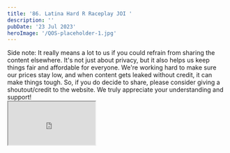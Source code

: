```yaml
---
title: '86. Latina Hard R Raceplay JOI '
description: ''
pubDate: '23 Jul 2023'
heroImage: '/QOS-placeholder-1.jpg'
---
```

<div class="video_paragraph_header"> Side note: It really means a lot to us if you could refrain from sharing the content elsewhere. It's not just about privacy, but it also helps us keep things fair and affordable for everyone. We're working hard to make sure our prices stay low, and when content gets leaked without credit, it can make things tough. So, if you do decide to share, please consider giving a shoutout/credit to the website. We truly appreciate your understanding and support!</div>

<iframe src="https://drive.google.com/file/d/1jMcTowk_rJwh29N81LKlN32u3RLes9lz/preview" width="200" height="100" allow="autoplay" allowfullscreen="allowfullscreen"></iframe>

<br>
<br>
<!---<a class="read_more" href="https://drive.google.com/file/d/1jMcTowk_rJwh29N81LKlN32u3RLes9lz/view?usp=sharing">Download</a>--->
